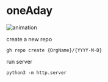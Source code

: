 # oneAday

![animation](./output/render.gif?raw=true)

create a new repo
```
gh repo create {OrgName}/{YYYY-M-D}
```

run server
```
python3 -m http.server
```
